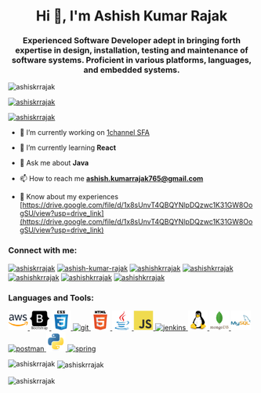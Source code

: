 <h1 align="center">Hi 👋, I'm Ashish Kumar Rajak</h1>
<h3 align="center">Experienced Software Developer adept in bringing forth expertise in design, installation, testing and maintenance of software systems. Proficient in various platforms, languages, and embedded systems.</h3>

<p align="left"> <img src="https://komarev.com/ghpvc/?username=ashiskrrajak&label=Profile%20views&color=10b40e&style=flat" alt="ashiskrrajak" /> </p>

<p align="left"> <a href="https://github.com/ryo-ma/github-profile-trophy"><img src="https://github-profile-trophy.vercel.app/?username=ashiskrrajak" alt="ashiskrrajak" /></a> </p>

<p align="left"> <a href="https://twitter.com/ashiskrrajak" target="blank"><img src="https://img.shields.io/twitter/follow/ashiskrrajak?logo=twitter&style=for-the-badge" alt="ashiskrrajak" /></a> </p>

- 🔭 I’m currently working on [1channel SFA](https://1channel.channelplay.in/retaility/login/index)

- 🌱 I’m currently learning **React**

- 💬 Ask me about **Java**

- 📫 How to reach me **ashish.kumarrajak765@gmail.com**

- 📄 Know about my experiences [https://drive.google.com/file/d/1x8sUnvT4QBQYNlpDQzwc1K31GW8OogSU/view?usp=drive_link](https://drive.google.com/file/d/1x8sUnvT4QBQYNlpDQzwc1K31GW8OogSU/view?usp=drive_link)

<h3 align="left">Connect with me:</h3>
<p align="left">
<a href="https://twitter.com/ashiskrrajak" target="blank"><img align="center" src="https://raw.githubusercontent.com/rahuldkjain/github-profile-readme-generator/master/src/images/icons/Social/twitter.svg" alt="ashiskrrajak" height="30" width="40" /></a>
<a href="https://linkedin.com/in/ashish-kumar-rajak" target="blank"><img align="center" src="https://raw.githubusercontent.com/rahuldkjain/github-profile-readme-generator/master/src/images/icons/Social/linked-in-alt.svg" alt="ashish-kumar-rajak" height="30" width="40" /></a>
<a href="https://www.codechef.com/users/ashishkrrajak" target="blank"><img align="center" src="https://cdn.jsdelivr.net/npm/simple-icons@3.1.0/icons/codechef.svg" alt="ashishkrrajak" height="30" width="40" /></a>
<a href="https://www.hackerrank.com/ashishkrrajak" target="blank"><img align="center" src="https://raw.githubusercontent.com/rahuldkjain/github-profile-readme-generator/master/src/images/icons/Social/hackerrank.svg" alt="ashishkrrajak" height="30" width="40" /></a>
<a href="https://codeforces.com/profile/ashishkrrajak" target="blank"><img align="center" src="https://raw.githubusercontent.com/rahuldkjain/github-profile-readme-generator/master/src/images/icons/Social/codeforces.svg" alt="ashishkrrajak" height="30" width="40" /></a>
<a href="https://www.leetcode.com/ashishkrrajak" target="blank"><img align="center" src="https://raw.githubusercontent.com/rahuldkjain/github-profile-readme-generator/master/src/images/icons/Social/leet-code.svg" alt="ashishkrrajak" height="30" width="40" /></a>
<a href="https://auth.geeksforgeeks.org/user/ashishkrrajak" target="blank"><img align="center" src="https://raw.githubusercontent.com/rahuldkjain/github-profile-readme-generator/master/src/images/icons/Social/geeks-for-geeks.svg" alt="ashishkrrajak" height="30" width="40" /></a>
</p>

<h3 align="left">Languages and Tools:</h3>
<p align="left"> <a href="https://aws.amazon.com" target="_blank" rel="noreferrer"> <img src="https://raw.githubusercontent.com/devicons/devicon/master/icons/amazonwebservices/amazonwebservices-original-wordmark.svg" alt="aws" width="40" height="40"/> </a> <a href="https://getbootstrap.com" target="_blank" rel="noreferrer"> <img src="https://raw.githubusercontent.com/devicons/devicon/master/icons/bootstrap/bootstrap-plain-wordmark.svg" alt="bootstrap" width="40" height="40"/> </a> <a href="https://www.w3schools.com/css/" target="_blank" rel="noreferrer"> <img src="https://raw.githubusercontent.com/devicons/devicon/master/icons/css3/css3-original-wordmark.svg" alt="css3" width="40" height="40"/> </a> <a href="https://git-scm.com/" target="_blank" rel="noreferrer"> <img src="https://www.vectorlogo.zone/logos/git-scm/git-scm-icon.svg" alt="git" width="40" height="40"/> </a> <a href="https://www.w3.org/html/" target="_blank" rel="noreferrer"> <img src="https://raw.githubusercontent.com/devicons/devicon/master/icons/html5/html5-original-wordmark.svg" alt="html5" width="40" height="40"/> </a> <a href="https://www.java.com" target="_blank" rel="noreferrer"> <img src="https://raw.githubusercontent.com/devicons/devicon/master/icons/java/java-original.svg" alt="java" width="40" height="40"/> </a> <a href="https://developer.mozilla.org/en-US/docs/Web/JavaScript" target="_blank" rel="noreferrer"> <img src="https://raw.githubusercontent.com/devicons/devicon/master/icons/javascript/javascript-original.svg" alt="javascript" width="40" height="40"/> </a> <a href="https://www.jenkins.io" target="_blank" rel="noreferrer"> <img src="https://www.vectorlogo.zone/logos/jenkins/jenkins-icon.svg" alt="jenkins" width="40" height="40"/> </a> <a href="https://www.linux.org/" target="_blank" rel="noreferrer"> <img src="https://raw.githubusercontent.com/devicons/devicon/master/icons/linux/linux-original.svg" alt="linux" width="40" height="40"/> </a> <a href="https://www.mongodb.com/" target="_blank" rel="noreferrer"> <img src="https://raw.githubusercontent.com/devicons/devicon/master/icons/mongodb/mongodb-original-wordmark.svg" alt="mongodb" width="40" height="40"/> </a> <a href="https://www.mysql.com/" target="_blank" rel="noreferrer"> <img src="https://raw.githubusercontent.com/devicons/devicon/master/icons/mysql/mysql-original-wordmark.svg" alt="mysql" width="40" height="40"/> </a> <a href="https://postman.com" target="_blank" rel="noreferrer"> <img src="https://www.vectorlogo.zone/logos/getpostman/getpostman-icon.svg" alt="postman" width="40" height="40"/> </a> <a href="https://www.python.org" target="_blank" rel="noreferrer"> <img src="https://raw.githubusercontent.com/devicons/devicon/master/icons/python/python-original.svg" alt="python" width="40" height="40"/> </a> <a href="https://spring.io/" target="_blank" rel="noreferrer"> <img src="https://www.vectorlogo.zone/logos/springio/springio-icon.svg" alt="spring" width="40" height="40"/> </a> </p>

<p><img align="left" src="https://github-readme-stats.vercel.app/api/top-langs?username=ashiskrrajak&show_icons=true&locale=en&layout=compact" alt="ashiskrrajak" /></p>

<p>&nbsp;<img align="center" src="https://github-readme-stats.vercel.app/api?username=ashiskrrajak&show_icons=true&locale=en" alt="ashiskrrajak" /></p>

<p><img align="center" src="https://github-readme-streak-stats.herokuapp.com/?user=ashiskrrajak&" alt="ashiskrrajak" /></p>
